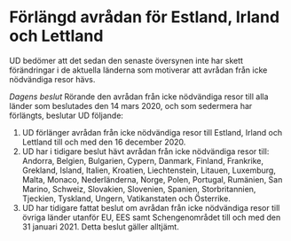 # Förlängd avrådan för Estland, Irland och Lettland

UD bedömer att det sedan den senaste översynen inte har skett förändringar i de aktuella länderna som motiverar att avrådan från icke nödvändiga resor hävs.

*Dagens beslut*
Rörande den avrådan från icke nödvändiga resor till alla länder som beslutades den 14 mars 2020, och som sedermera har förlängts, beslutar UD följande:

1. UD förlänger avrådan från icke nödvändiga resor till Estland, Irland och Lettland till och med den 16 december 2020\.
2. UD har i tidigare beslut hävt avrådan från icke nödvändiga resor till: Andorra, Belgien, Bulgarien, Cypern, Danmark, Finland, Frankrike, Grekland, Island, Italien, Kroatien, Liechtenstein, Litauen, Luxemburg, Malta, Monaco, Nederländerna, Norge, Polen, Portugal, Rumänien, San Marino, Schweiz, Slovakien, Slovenien, Spanien, Storbritannien, Tjeckien, Tyskland, Ungern, Vatikanstaten och Österrike.
3. UD har tidigare fattat beslut om avrådan från icke nödvändiga resor till övriga länder utanför EU, EES samt Schengenområdet till och med den 31 januari 2021\. Detta beslut gäller alltjämt.
